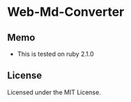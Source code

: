 # Web-Md-Converter

## Memo

- This is tested on ruby 2.1.0

## License

Licensed under the MIT License.

